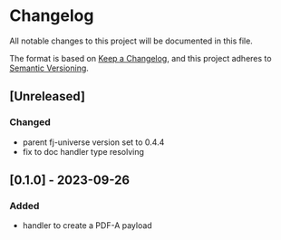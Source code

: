 # Changelog

All notable changes to this project will be documented in this file.

The format is based on [Keep a Changelog](https://keepachangelog.com/en/1.1.0/),
and this project adheres to [Semantic Versioning](https://semver.org/spec/v2.0.0.html).

## [Unreleased]

### Changed

- parent fj-universe version set to 0.4.4
- fix to doc handler type resolving

## [0.1.0] - 2023-09-26

### Added

- handler to create a PDF-A payload